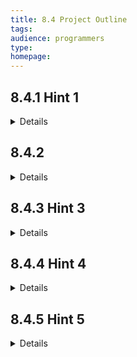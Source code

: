 ```yaml
---
title: 8.4 Project Outline
tags:
audience: programmers
type:
homepage:
---
```


## 8.4.1 Hint 1

<details>
<b>Problem Solving Mindset</b>

This page outlines several hints/guidlines for how to solve the problems for this assignment. For the most part all of these problems should be able to be solved with the information you already know. The difficult portion is breaking down the general problem so that it can be solved within the bounds of the rigid programming syntax that you've learned. The ability to restructure problems in this way is what makes a good programmer. Understanding syntax of your language is only the first step, learning the realm of possibilites of how the syntax can be applied is the never ending journey that keeps making you a better programmer. That said some of the hints outlined in this section might not be immediately inuitive, but as you gain more experience working with problems your understanding of the process will grow.

</details>

## 8.4.2

<details>
<b>Structure with Methods</b>

The first hint is to structure the program with methods. Breaking your program down into methods feels like an annoying chore at first but it useful because it forces you to break the problem down into smaller pieces, and it's easier to break the smaller pieces down into code. For mine I used 3 methods, `getUserChoice()`,  `getAIChoice()`, and `printResult()`.

`getUserChoice()` will work with Scanner and handle all the logic for reading the user's decision and the returns what the user selected.

`getAIChoice()` will generate a random decision and return it.

`printResult()` takes the user and ai choice as inputs, runs the logic to determine who the winner was and then prints out who the winner was.

With these 3 methods I can handle each of these problems independantly and this will make it easier since I won't have to keep track of as much information at a time. It also greatly simplifies the the high level view of the program. My main method ended up looking like this.

```java
int userChoice = getUserChoice();
//check if the input was valid
if(userChoice != -1){
    //selects a random number for the computer
    int aiChoice = getAIChoice();
    //determine winner
    printResult(aiChoice, userChoice);
}
```

Simplifying the logic of your code in this way will also make it easier to track down bugs if you have problems and if other people are reading your code this will allow them to understand it more easily.
</details>

## 8.4.3 Hint 3

<details>
<b>Represent Answers with Numbers</b>

For my program I decided to represent the possible input options as integers where Rock, Paper, Scissors, would correspond to 0, 1, and 2 respectively. There are many reasons why this is useful. First off this will minimize the number of times you'll have to use the string comparison `str1.equals(str2)` and that will make the code look cleaner. It will also make the logic for generating the random response in `getAIChoice()` easier and it will allow for some simpler logic within `printResult()`.

My `getUserChoice()` method consisted of a series of if statements which check for various user inputs and returns the corresponding number.

```java
//prints instructions
System.out.println("Please type Rock, Paper, or Scissors: ");

//gets user input
Scanner scan = new Scanner(System.in);
String input = scan.nextLine();

//when the user inputs Rock
if(input.equals("Rock")){
    return 0;
}

//when the user inputs Paper
if(input.equals("Paper")){
    return 1;
}

//When the user inputs Scissors
if(input.equals("Scissors")){
    return 2;
}

//only happens when user input something other than the 3 cases above
return -1;
```

As an added challenge you could try and add some more logic to allow for the input to be case insensitive.

</details>

## 8.4.4 Hint 4

<details>
<b>Use java.util.Random</b>
</details>

## 8.4.5 Hint 5

<details>
<b>Determining Winner</b>
</details>
